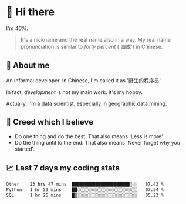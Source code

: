 # 👋 Hi there

I'm *40%*.

> It's a nickname and the real name also in a way.
> My real name pronunciation is similar to *forty percent* ('四成') in Chinese.

## :speech_balloon: About me

An informal developer. In Chinese, I'm called it as '野生的程序员'.

In fact, _development_ is not my main work. It's my hobby.

Actually, I'm a data scientist, especially in geographic data mining.

## :see_no_evil: Creed which I believe

- Do one thing and do the best. That also means 'Less is more'.
- Do the thing until to the end. That also means 'Never forget why you started'.

## :chart_with_upwards_trend: Last 7 days my coding stats

<!--START_SECTION:waka-->

```txt
Other    23 hrs 47 mins  ██████████████████████░░░   87.43 %
Python   1 hr 59 mins    ██░░░░░░░░░░░░░░░░░░░░░░░   07.34 %
SQL      1 hr 25 mins    █▒░░░░░░░░░░░░░░░░░░░░░░░   05.23 %
```

<!--END_SECTION:waka-->
